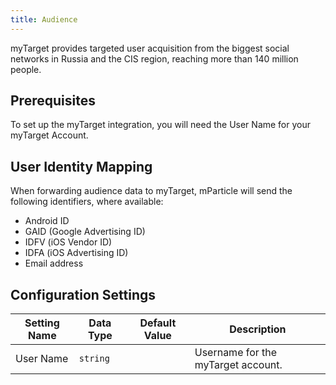 ```yaml
---
title: Audience
---
```


myTarget provides targeted user acquisition from the biggest social networks in Russia and the CIS region, reaching more than 140 million people.

## Prerequisites

To set up the myTarget integration, you will need the User Name for your myTarget Account.

## User Identity Mapping

When forwarding audience data to myTarget, mParticle will send the following identifiers, where available:

* Android ID
* GAID (Google Advertising ID)
* IDFV (iOS Vendor ID)
* IDFA (iOS Advertising ID)
* Email address

## Configuration Settings

| Setting Name| Data Type | Default Value | Description |
|---|---|---|---
|User Name | `string` | | Username for the myTarget account. |
